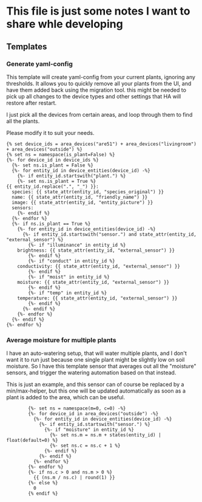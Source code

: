# This file is just some notes I want to share whle developing

## Templates


### Generate yaml-config
This template will create yaml-config from your current plants, ignoring any thresholds.
It allows you to quickly remove all your plants from the UI, and have them added back using the migration tool.  this might be needed to pick up all changes to the device types and other settings that HA will restore after restart.

I just pick all the devices from certain areas, and loop through them to find all the plants.

Please modify it to suit your needs.

```
{% set device_ids = area_devices("are51") + area_devices("livingroom") + area_devices("outside") %}
{% set ns = namespace(is_plant=False) %}
{%- for device_id in device_ids %}
  {%- set ns.is_plant = False %}
  {%- for entity_id in device_entities(device_id) -%}
    {%- if entity_id.startswith("plant.") %}
    {%- set ns.is_plant = True %}
{{ entity_id.replace(".", "_") }}:
  species: {{ state_attr(entity_id, "species_original") }}
  name: {{ state_attr(entity_id, "friendly_name") }}
  image: {{ state_attr(entity_id, "entity_picture") }}
  sensors:
    {%- endif %}
  {%- endfor %}
  {%- if ns.is_plant == True %}
    {%- for entity_id in device_entities(device_id) -%}
      {%- if entity_id.startswith("sensor.") and state_attr(entity_id, "external_sensor") %}
        {%- if "illuminance" in entity_id %}
    brightness: {{ state_attr(entity_id, "external_sensor") }}
        {%- endif %}
        {%- if "conduct" in entity_id %}
    conductivity: {{ state_attr(entity_id, "external_sensor") }}
        {%- endif %}
        {%- if "moist" in entity_id %}
    moisture: {{ state_attr(entity_id, "external_sensor") }}
        {%- endif %}
        {%- if "temp" in entity_id %}
    temperature: {{ state_attr(entity_id, "external_sensor") }}
        {%- endif %}
      {%- endif %}
    {%- endfor %}
  {%- endif %}
{%- endfor %}
``` 

### Average moisture for multiple plants

I have an auto-watering setup, that will water multiple plants, and I don't want it to run just because one single plant might be slightly low on soil moisture.
So I have this template sensor that averages out all the "moisture" sensors, and trigger the watering automation based on that instead.

This is just an example, and this sensor can of course be replaced by a min/max-helper, but this one will be updated automatically as soon as a plant is added to the area, which can be useful.

``` 
        {%- set ns = namespace(m=0, c=0) -%}
        {%- for device_id in area_devices("outside") -%}
          {%- for entity_id in device_entities(device_id) -%}
            {%- if entity_id.startswith("sensor.") %}
              {%- if "moisture" in entity_id %}
                {%- set ns.m = ns.m + states(entity_id) | float(default=0) %}
                {%- set ns.c = ns.c + 1 %}
              {%- endif %}
            {%- endif %}
          {%- endfor %}
        {%- endfor %}
        {%- if ns.c > 0 and ns.m > 0 %}
          {{ (ns.m / ns.c) | round(1) }}
        {%- else %}
          0
        {% endif %}

``` 
